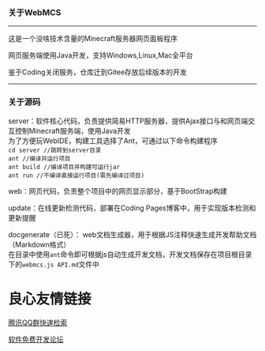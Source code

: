 ### 关于WebMCS
---
这是一个没啥技术含量的Minecraft服务器网页面板程序

网页服务端使用Java开发，支持Windows,Linux,Mac全平台

鉴于Coding关闭服务，仓库迁到Gitee存放后续版本的开发  

---
### 关于源码

server：软件核心代码，负责提供简易HTTP服务器，提供Ajax接口与和网页端交互控制Minecraft服务端，使用Java开发  
        为了方便玩WebIDE，构建工具选择了Ant，可通过以下命令构建程序  
        `cd server //跳转到server目录`  
        `ant //编译并运行项目`  
        `ant build //编译项目并构建可运行jar`  
        `ant run //不编译直接运行项目(需先编译过项目)`  

web：网页代码，负责整个项目中的网页显示部分，基于BootStrap构建

update：在线更新检测代码，部署在Coding Pages博客中，用于实现版本检测和更新提醒  

docgenerate（已死）： web文档生成器，用于根据JS注释快速生成开发帮助文档（Markdown格式）  
在目录中使用`ant`命令即可根据js自动生成开发文档，开发文档保存在项目根目录下的`webmcs.js API.md`文件中

 # 良心友情链接

[腾讯QQ群快速检索](http://u.720life.cn/s/8cf73f7c)

[软件免费开发论坛](http://u.720life.cn/s/bbb01dc0)